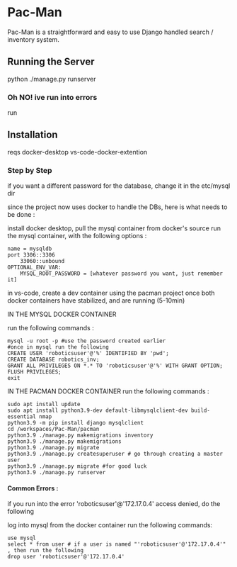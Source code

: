 # Pac-Man

Pac-Man is a straightforward and easy to use Django handled search / inventory system.

## Running the Server

python ./manage.py runserver

### Oh NO! ive run into errors

run

## Installation

reqs
    docker-desktop
    vs-code-docker-extention

### Step by Step

if you want a different password for the database, change it in the etc/mysql dir

since the project now uses docker to handle the DBs, here is what needs to be done :

install docker desktop,
pull the mysql container from docker's source
run the mysql container, with the following options : 

    name = mysqldb
    port 3306::3306
        33060::unbound
    OPTIONAL_ENV_VAR:
        MYSQL_ROOT_PASSWORD = [whatever password you want, just remember it]
in vs-code, create a dev container using the pacman project
once both docker containers have stabilized, and are running (5-10min)

IN THE MYSQL DOCKER CONTAINER

run the following commands : 

    mysql -u root -p #use the password created earlier
    #once in mysql run the following
    CREATE USER 'roboticsuser'@'%' IDENTIFIED BY 'pwd';
    CREATE DATABASE robotics_inv;
    GRANT ALL PRIVILEGES ON *.* TO 'roboticsuser'@'%' WITH GRANT OPTION;
    FLUSH PRIVILEGES;
    exit


IN THE PACMAN DOCKER CONTAINER
run the following commands : 

    sudo apt install update
    sudo apt install python3.9-dev default-libmysqlclient-dev build-essential nmap
    python3.9 -m pip install django mysqlclient
    cd /workspaces/Pac-Man/pacman
    python3.9 ./manage.py makemigrations inventory
    python3.9 ./manage.py makemigrations 
    python3.9 ./manage.py migrate
    python3.9 ./manage.py createsuperuser # go through creating a master user
    python3.9 ./manage.py migrate #for good luck
    python3.9 ./manage.py runserver


#### Common Errors :

if you run into the error 'roboticsuser'@'172.17.0.4' access denied, do the following

log into mysql from the docker container
run the following commands:

    use mysql
    select * from user # if a user is named "'roboticsuser'@'172.17.0.4'" , then run the following
    drop user 'roboticsuser'@'172.17.0.4'

